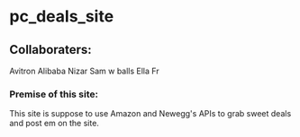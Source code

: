 # pc_deals_site

## Collaboraters:
Avitron
Alibaba Nizar
Sam w balls
Ella Fr

### Premise of this site:
This site is suppose to use Amazon and Newegg's APIs to grab sweet deals and post em on the site.
